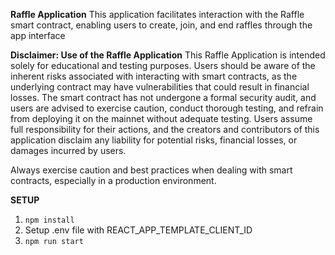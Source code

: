 **Raffle Application**
This application facilitates interaction with the Raffle smart contract, enabling users to create, join, and end raffles through the app interface

**Disclaimer: Use of the Raffle Application**
This Raffle Application is intended solely for educational and testing purposes. Users should be aware of the inherent risks associated with interacting with smart contracts, as the underlying contract may have vulnerabilities that could result in financial losses. The smart contract has not undergone a formal security audit, and users are advised to exercise caution, conduct thorough testing, and refrain from deploying it on the mainnet without adequate testing. Users assume full responsibility for their actions, and the creators and contributors of this application disclaim any liability for potential risks, financial losses, or damages incurred by users.

Always exercise caution and best practices when dealing with smart contracts, especially in a production environment.

**SETUP**
1. `npm install`
2. Setup .env file with REACT_APP_TEMPLATE_CLIENT_ID
3. `npm run start`
